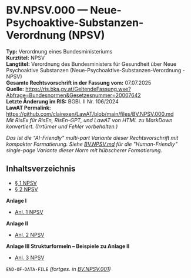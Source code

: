# BV.NPSV.000 — Neue-Psychoaktive-Substanzen-Verordnung (NPSV)
**Typ:** Verordnung eines Bundesministeriums  
**Kurztitel:** NPSV  
**Langtitel:** Verordnung des Bundesministers für Gesundheit über Neue Psychoaktive Substanzen (Neue-Psychoaktive-Substanzen-Verordnung - NPSV)  
**Gesamte Rechtsvorschrift in der Fassung vom:** 07.07.2025  
**Quelle:** https://ris.bka.gv.at/GeltendeFassung.wxe?Abfrage=Bundesnormen&Gesetzesnummer=20007642  
**Letzte Änderung im RIS:** BGBl. II Nr. 106/2024  
**LawAT Permalink:** https://github.com/clairexen/LawAT/blob/main/files/BV.NPSV.000.md  
*Mit RisEx für RisEn, RisEn-GPT, und LawAT von HTML zu MarkDown konvertiert. (Irrtümer und Fehler vorbehalten.)*

*Das ist die "AI-Friendly" multi-part Variante dieser Rechtsvorschrift mit kompakter Formatierung. Siehe [BV.NPSV.md](BV.NPSV.md) für die "Human-Friendly" single-page Variante dieser Norm mit hübscherer Formatierung.*

## Inhaltsverzeichnis

* [§ 1 NPSV](BV.NPSV.001.md#-1-npsv)  
* [§ 2 NPSV](BV.NPSV.001.md#-2-npsv)

**Anlage I**  
* [Anl. 1 NPSV](BV.NPSV.001.md#anl-1-npsv)

**Anlage II**  
* [Anl. 2 NPSV](BV.NPSV.001.md#anl-2-npsv)

**Anlage III Strukturformeln – Beispiele zu Anlage II**  
* [Anl. 3 NPSV](BV.NPSV.001.md#anl-3-npsv)

`END-OF-DATA-FILE` *(fortges. in [BV.NPSV.001](BV.NPSV.001.md))*
